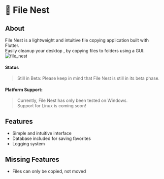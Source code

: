 # 📁 File Nest 

## About

File Nest  is a lightweight and intuitive file copying application built with Flutter. <br>
Easily cleanup your desktop , by copying files to folders using a GUI. <br>
![file_nest](https://github.com/user-attachments/assets/efbc4696-e39e-4b90-9c68-1236349f9850)

#### Status

>  Still in Beta: Please keep in mind that File Nest is still in its beta phase. 

#### Platform Support:

  >  Currently, File Nest has only been tested on Windows. <br> 
  > Support for Linux is coming soon! 

## Features

* Simple and intuitive interface
* Database included for saving favorites
* Logging system

## Missing Features
* Files can only be copied, not moved

